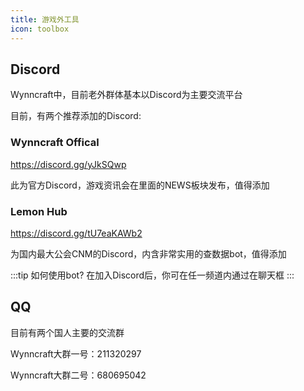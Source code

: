 ```yaml
---
title: 游戏外工具
icon: toolbox
---
```


## Discord
Wynncraft中，目前老外群体基本以Discord为主要交流平台

目前，有两个推荐添加的Discord:

### Wynncraft Offical
<https://discord.gg/yJkSQwp>

此为官方Discord，游戏资讯会在里面的NEWS板块发布，值得添加

### Lemon Hub
<https://discord.gg/tU7eaKAWb2>

为国内最大公会CNM的Discord，内含非常实用的查数据bot，值得添加

:::tip 如何使用bot?
在加入Discord后，你可在任一频道内通过在聊天框
:::

## QQ
目前有两个国人主要的交流群

Wynncraft大群一号：211320297

Wynncraft大群二号：680695042